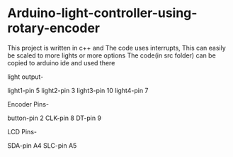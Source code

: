 # Arduino-light-controller-using-rotary-encoder
This project is written in c++ and The code uses interrupts, This can easily be scaled to more lights or more options
The code(in src folder) can be copied to arduino ide and used there

light output-

light1-pin 5
light2-pin 3
light3-pin 10
light4-pin 7

Encoder Pins-

button-pin 2
CLK-pin 8
DT-pin 9

LCD Pins-

SDA-pin A4
SLC-pin A5
